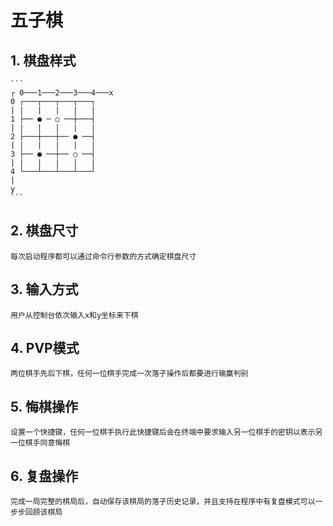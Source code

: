 # 五子棋

## 1. 棋盘样式

    ```
    ┌ 0───1───2───3───4───x
    0 ┌───┬───┬───┬───┐
    | |   |   |   |   |
    1 ├── ● ─ ○ ──┼───┤
    | |   |   |   |   |
    2 ├───┼───┼── ● ──┤
    | |   |   |   |   |
    3 ├── ● ──┼── ○ ──┤
    | |   |   |   |   |
    4 └───┴───┴───┴───┘
    |
    y
    ```

## 2. 棋盘尺寸

    每次启动程序都可以通过命令行参数的方式确定棋盘尺寸

## 3. 输入方式

    用户从控制台依次输入x和y坐标来下棋

## 4. PVP模式

    两位棋手先后下棋，任何一位棋手完成一次落子操作后都要进行输赢判别

## 5. 悔棋操作

    设置一个快捷键，任何一位棋手执行此快捷键后会在终端中要求输入另一位棋手的密钥以表示另一位棋手同意悔棋

## 6. 复盘操作

    完成一局完整的棋局后，自动保存该棋局的落子历史记录，并且支持在程序中有复盘模式可以一步步回顾该棋局
    